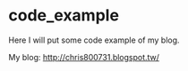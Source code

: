 code_example
============
Here I will put some code example of my blog.

My blog: <a href='http://chris800731.blogspot.tw/' target='_blank'>http://chris800731.blogspot.tw/</a>
